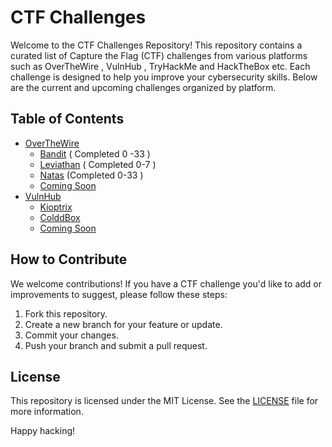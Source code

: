 # CTF Challenges

Welcome to the CTF Challenges Repository! This repository contains a curated list of Capture the Flag (CTF) challenges from various platforms such as OverTheWire , VulnHub , TryHackMe and HackTheBox etc. Each challenge is designed to help you improve your cybersecurity skills. Below are the current and upcoming challenges organized by platform.

## Table of Contents

- [OverTheWire](#overthewire)
  - [Bandit](/OverTheWire/Bandit/) ( Completed 0 -33 )
  - [Leviathan](/OverTheWire/Leviathan/) ( Completed 0-7 )
  - [Natas](/OverTheWire/Natas/) (Completed 0-33 )
  - [Coming Soon](#coming-soon-overthewire)
- [VulnHub](#vulnhub)
  - [Kioptrix](#kioptrix)
  - [ColddBox](#colddbox)
  - [Coming Soon](#coming-soon-vulnhub)

## How to Contribute

We welcome contributions! If you have a CTF challenge you'd like to add or improvements to suggest, please follow these steps:

1. Fork this repository.
2. Create a new branch for your feature or update.
3. Commit your changes.
4. Push your branch and submit a pull request.

## License

This repository is licensed under the MIT License. See the [LICENSE](LICENSE) file for more information.

Happy hacking!
